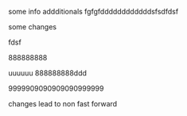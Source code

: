some info
addditionals
fgfgfddddddddddddsfsdfdsf

some changes

fdsf

888888888



uuuuuu
888888888ddd



9999909090909090999999

changes lead to non fast forward